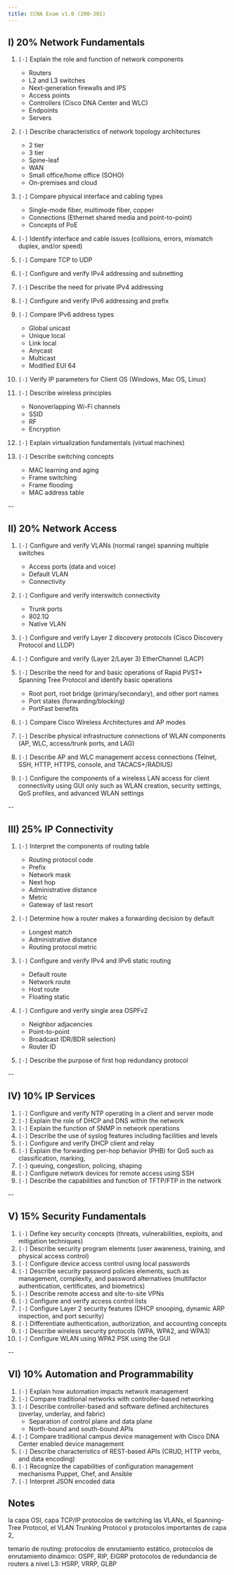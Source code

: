 ```yaml
---
title: CCNA Exam v1.0 (200-301)
---
```


## I) 20% Network Fundamentals

1. `[·]` Explain the role and function of network components
    -  Routers
    -  L2 and L3 switches
    -  Next-generation firewalls and IPS
    -  Access points
    -  Controllers (Cisco DNA Center and WLC)
    -  Endpoints
    -  Servers

2. `[·]` Describe characteristics of network topology architectures
    - 2 tier
    - 3 tier
    - Spine-leaf
    - WAN
    - Small office/home office (SOHO)
    - On-premises and cloud

3. `[·]` Compare physical interface and cabling types
    - Single-mode fiber, multimode fiber, copper
    - Connections (Ethernet shared media and point-to-point)
    - Concepts of PoE

4. `[·]` Identify interface and cable issues (collisions, errors,
    mismatch duplex, and/or speed)

5. `[·]` Compare TCP to UDP

6. `[·]` Configure and verify IPv4 addressing and subnetting

7. `[·]` Describe the need for private IPv4 addressing

8. `[·]` Configure and verify IPv6 addressing and prefix

9. `[·]` Compare IPv6 address types
    - Global unicast
    - Unique local
    - Link local
    - Anycast
    - Multicast
    - Modified EUI 64

10. `[·]` Verify IP parameters for Client OS (Windows, Mac OS, Linux)

11. `[·]` Describe wireless principles
    - Nonoverlapping Wi-Fi channels
    - SSID
    - RF
    - Encryption

12. `[·]` Explain virtualization fundamentals (virtual machines)

13. `[·]` Describe switching concepts
    - MAC learning and aging
    - Frame switching
    - Frame flooding
    - MAC address table

--

## II) 20% Network Access

1. `[·]` Configure and verify VLANs (normal range) spanning
    multiple switches
    - Access ports (data and voice)
    - Default VLAN
    - Connectivity

2. `[·]` Configure and verify interswitch connectivity
    - Trunk ports
    - 802.1Q
    - Native VLAN

3. `[·]` Configure and verify Layer 2 discovery protocols
    (Cisco Discovery Protocol and LLDP)

4. `[·]` Configure and verify (Layer 2/Layer 3) EtherChannel (LACP)

5. `[·]` Describe the need for and basic operations of 
    Rapid PVST+ Spanning Tree Protocol and identify basic operations
    - Root port, root bridge (primary/secondary), and other port names
    - Port states (forwarding/blocking)
    - PortFast benefits

6. `[·]` Compare Cisco Wireless Architectures and AP modes

7. `[·]` Describe physical infrastructure connections of
    WLAN components (AP, WLC, access/trunk ports, and LAG)

8. `[·]` Describe AP and WLC management access connections
    (Telnet, SSH, HTTP, HTTPS, console, and TACACS+/RADIUS)

9. `[·]` Configure the components of a wireless LAN access
    for client connectivity using GUI only such as WLAN creation,
    security settings, QoS profiles, and advanced WLAN settings

--

## III) 25% IP Connectivity

1. `[·]` Interpret the components of routing table
    - Routing protocol code
    - Prefix
    - Network mask
    - Next hop
    - Administrative distance
    - Metric
    - Gateway of last resort

2. `[·]` Determine how a router makes a forwarding decision by default
    - Longest match
    - Administrative distance
    - Routing protocol metric

3. `[·]` Configure and verify IPv4 and IPv6 static routing
    - Default route
    - Network route
    - Host route
    - Floating static

4. `[·]` Configure and verify single area OSPFv2
    - Neighbor adjacencies
    - Point-to-point
    - Broadcast (DR/BDR selection)
    - Router ID

5. `[·]` Describe the purpose of first hop redundancy protocol

--

## IV) 10% IP Services

1. `[·]` Configure and verify NTP operating in a client and server mode
2. `[·]` Explain the role of DHCP and DNS within the network
3. `[·]` Explain the function of SNMP in network operations
4. `[·]` Describe the use of syslog features including facilities and levels
5. `[·]` Configure and verify DHCP client and relay
6. `[·]` Explain the forwarding per-hop behavior (PHB) for QoS such
    as classification, marking,
7. `[·]` queuing, congestion, policing, shaping
8. `[·]` Configure network devices for remote access using SSH
9. `[·]` Describe the capabilities and function of TFTP/FTP in the network

--

## V) 15% Security Fundamentals

1. `[·]` Define key security concepts (threats, vulnerabilities,
    exploits, and mitigation techniques)
2. `[·]` Describe security program elements (user awareness,
    training, and physical access control)
3. `[·]` Configure device access control using local passwords
4. `[·]` Describe security password policies elements, such as
    management, complexity, and password alternatives (multifactor 
    authentication, certificates, and biometrics)
5. `[·]` Describe remote access and site-to-site VPNs
6. `[·]` Configure and verify access control lists
7. `[·]` Configure Layer 2 security features (DHCP snooping, dynamic
    ARP inspection, and port security)
8. `[·]` Differentiate authentication, authorization, and accounting concepts
9. `[·]` Describe wireless security protocols (WPA, WPA2, and WPA3)
10. `[·]` Configure WLAN using WPA2 PSK using the GUI

--

## VI) 10% Automation and Programmability

1. `[·]` Explain how automation impacts network management
2. `[·]` Compare traditional networks with controller-based networking
3. `[·]` Describe controller-based and software defined architectures
    (overlay, underlay, and fabric)
    - Separation of control plane and data plane
    - North-bound and south-bound APIs
4. `[·]` Compare traditional campus device management with Cisco DNA
    Center enabled device management
5. `[·]` Describe characteristics of REST-based APIs (CRUD, HTTP verbs,
    and data encoding)
6. `[·]` Recognize the capabilities of configuration management mechanisms
    Puppet, Chef, and Ansible
7. `[·]` Interpret JSON encoded data


## Notes

la capa OSI, capa TCP/IP
protocolos de switching 
las VLANs, 
el Spanning-Tree Protocol,
el VLAN Trunking Protocol 
y protocolos importantes de capa 2, 

temario de routing:
protocolos de enrutamiento estático,
protocolos de enrutamiento dinámico: OSPF, RIP, EIGRP
protocolos de redundancia de routers a nivel L3: HSRP, VRRP, GLBP
